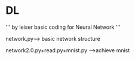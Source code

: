 # DL
'''
by leiser
basic coding for Neural Network
'''

network.py--> basic network structure

network2.0.py+read.py+mnist.py -->achieve mnist
